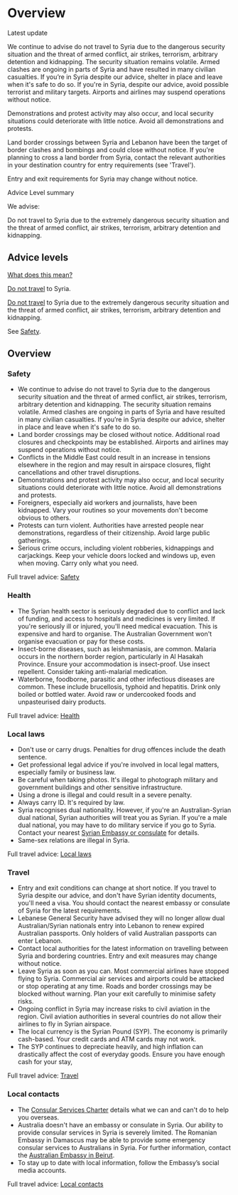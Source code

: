 # Overview

Latest update

We continue to advise do not travel to Syria due to the dangerous security situation and the threat of armed conflict, air strikes, terrorism, arbitrary detention and kidnapping. The security situation remains volatile. Armed clashes are ongoing in parts of Syria and have resulted in many civilian casualties. If you’re in Syria despite our advice, shelter in place and leave when it's safe to do so. If you're in Syria, despite our advice, avoid possible terrorist and military targets. Airports and airlines may suspend operations without notice.   
  
Demonstrations and protest activity may also occur, and local security situations could deteriorate with little notice. Avoid all demonstrations and protests.  
  
Land border crossings between Syria and Lebanon have been the target of border clashes and bombings and could close without notice. If you're planning to cross a land border from Syria, contact the relevant authorities in your destination country for entry requirements (see 'Travel').  
  
Entry and exit requirements for Syria may change without notice.

Advice Level summary

We advise:

Do not travel to Syria due to the extremely dangerous security situation and the threat of armed conflict, air strikes, terrorism, arbitrary detention and kidnapping.

## Advice levels

[What does this mean?](/before-you-go/travel-advice-explained/)

[Do not travel](/node/33) to Syria.

[Do not travel](https://www.smartraveller.gov.au/consular-services/travel-advice-explained#level4) to Syria due to the extremely dangerous security situation and the threat of armed conflict, air strikes, terrorism, arbitrary detention and kidnapping.

See [Safety](#safety).

## Overview

### Safety

* We continue to advise do not travel to Syria due to the dangerous security situation and the threat of armed conflict, air strikes, terrorism, arbitrary detention and kidnapping. The security situation remains volatile. Armed clashes are ongoing in parts of Syria and have resulted in many civilian casualties. If you’re in Syria despite our advice, shelter in place and leave when it's safe to do so.
* Land border crossings may be closed without notice. Additional road closures and checkpoints may be established. Airports and airlines may suspend operations without notice.
* Conflicts in the Middle East could result in an increase in tensions elsewhere in the region and may result in airspace closures, flight cancellations and other travel disruptions.
* Demonstrations and protest activity may also occur, and local security situations could deteriorate with little notice. Avoid all demonstrations and protests.
* Foreigners, especially aid workers and journalists, have been kidnapped. Vary your routines so your movements don't become obvious to others.
* Protests can turn violent. Authorities have arrested people near demonstrations, regardless of their citizenship. Avoid large public gatherings.
* Serious crime occurs, including violent robberies, kidnappings and carjackings. Keep your vehicle doors locked and windows up, even when moving. Carry only what you need.

Full travel advice: [Safety](https://www.smartraveller.gov.au/destinations/middle-east/syria#safety)

### Health

* The Syrian health sector is seriously degraded due to conflict and lack of funding, and access to hospitals and medicines is very limited. If you're seriously ill or injured, you'll need medical evacuation. This is expensive and hard to organise. The Australian Government won't organise evacuation or pay for these costs.
* Insect-borne diseases, such as leishmaniasis, are common. Malaria occurs in the northern border region, particularly in Al Hasakah Province. Ensure your accommodation is insect-proof. Use insect repellent. Consider taking anti-malarial medication.
* Waterborne, foodborne, parasitic and other infectious diseases are common. These include brucellosis, typhoid and hepatitis. Drink only boiled or bottled water. Avoid raw or undercooked foods and unpasteurised dairy products.

Full travel advice: [Health](#health)

### Local laws

* Don't use or carry drugs. Penalties for drug offences include the death sentence.
* Get professional legal advice if you're involved in local legal matters, especially family or business law.
* Be careful when taking photos. It's illegal to photograph military and government buildings and other sensitive infrastructure.
* Using a drone is illegal and could result in a severe penalty.
* Always carry ID. It's required by law.
* Syria recognises dual nationality. However, if you're an Australian-Syrian dual national, Syrian authorities will treat you as Syrian. If you're a male dual national, you may have to do military service if you go to Syria. Contact your nearest [Syrian Embassy or consulate](https://protocol.dfat.gov.au/Public/Consulates/192/State) for details.
* Same-sex relations are illegal in Syria.

Full travel advice: [Local laws](#local-laws)

### Travel

* Entry and exit conditions can change at short notice. If you travel to Syria despite our advice, and don't have Syrian identity documents, you'll need a visa. You should contact the nearest embassy or consulate of Syria for the latest requirements.
* Lebanese General Security have advised they will no longer allow dual Australian/Syrian nationals entry into Lebanon to renew expired Australian passports. Only holders of valid Australian passports can enter Lebanon.
* Contact local authorities for the latest information on travelling between Syria and bordering countries. Entry and exit measures may change without notice.
* Leave Syria as soon as you can. Most commercial airlines have stopped flying to Syria. Commercial air services and airports could be attacked or stop operating at any time. Roads and border crossings may be blocked without warning. Plan your exit carefully to minimise safety risks.
* Ongoing conflict in Syria may increase risks to civil aviation in the region. Civil aviation authorities in several countries do not allow their airlines to fly in Syrian airspace.
* The local currency is the Syrian Pound (SYP). The economy is primarily cash-based. Your credit cards and ATM cards may not work.
* The SYP continues to depreciate heavily, and high inflation can drastically affect the cost of everyday goods. Ensure you have enough cash for your stay,

Full travel advice: [Travel](#travel)

### Local contacts

* The [Consular Services Charter](https://www.smartraveller.gov.au/consular-services/consular-services-charter) details what we can and can't do to help you overseas.
* Australia doesn't have an embassy or consulate in Syria. Our ability to provide consular services in Syria is severely limited. The Romanian Embassy in Damascus may be able to provide some emergency consular services to Australians in Syria. For further information, contact the [Australian Embassy in Beirut](https://lebanon.embassy.gov.au/birt/contact-us.html).
* To stay up to date with local information, follow the Embassy’s social media accounts.

Full travel advice: [Local contacts](#local-contacts)